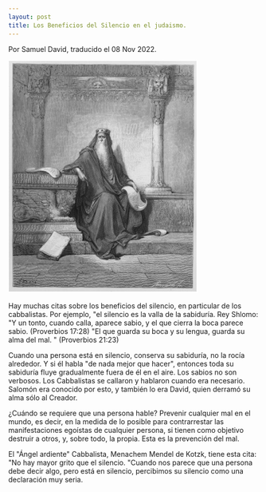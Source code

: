 ```yaml
---
layout: post
title: Los Beneficios del Silencio en el judaismo.
---
```


Por Samuel David, traducido el  08 Nov 2022.

![Sabio de la Torah](/images/images-08-11-2022/sabio.jpg)

Hay muchas citas sobre los beneficios del silencio, en particular de los cabbalistas. Por ejemplo, "el silencio es la valla de la sabiduría. Rey Shlomo: "Y un tonto, cuando calla, aparece sabio, y el que cierra la boca parece sabio. (Proverbios 17:28) "El que guarda su boca y su lengua, guarda su alma del mal. " (Proverbios 21:23)

Cuando una persona está en silencio, conserva su sabiduría, no la rocía alrededor. Y si él habla "de nada mejor que hacer", entonces toda su sabiduría fluye gradualmente fuera de él en el aire. Los sabios no son verbosos. Los Cabbalistas se callaron y hablaron cuando era necesario. Salomón era conocido por esto, y también lo era David, quien derramó su alma sólo al Creador.

¿Cuándo se requiere que una persona hable? Prevenir cualquier mal en el mundo, es decir, en la medida de lo posible para contrarrestar las manifestaciones egoístas de cualquier persona, si tienen como objetivo destruir a otros, y, sobre todo, la propia. Esta es la prevención del mal.

El "Ángel ardiente" Cabbalista, Menachem Mendel de Kotzk, tiene esta cita: "No hay mayor grito que el silencio. "Cuando nos parece que una persona debe decir algo, pero está en silencio, percibimos su silencio como una declaración muy seria.